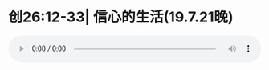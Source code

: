 # 创26:12-33| 信心的生活(19.7.21晚)

<audio style="width: 100%;" preload="false" controls controlslist="nodownload"><source src="//cdn.wechat.edu.pl/audio/mp3/old/27594.mp3" type="audio/mpeg">Your browser does not support the audio element.</audio>


